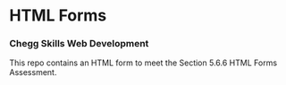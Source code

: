 # HTML Forms

### Chegg Skills Web Development
This repo contains an HTML form to meet the Section 5.6.6 HTML Forms Assessment.